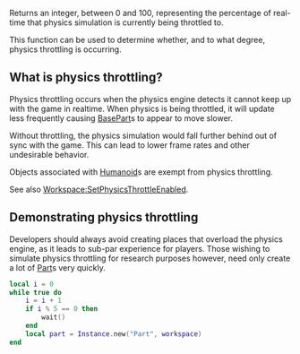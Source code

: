 Returns an integer, between 0 and 100, representing the percentage of real-time that physics simulation is currently being throttled to.

This function can be used to determine whether, and to what degree, physics throttling is occurring.

What is physics throttling?
---------------------------

Physics throttling occurs when the physics engine detects it cannot keep up with the game in realtime. When physics is being throttled, it will update less frequently causing [BasePart](https://developer.roblox.com/en-us/api-reference/class/BasePart)s to appear to move slower.

Without throttling, the physics simulation would fall further behind out of sync with the game. This can lead to lower frame rates and other undesirable behavior.

Objects associated with [Humanoid](https://developer.roblox.com/en-us/api-reference/class/Humanoid)s are exempt from physics throttling.

See also [Workspace:SetPhysicsThrottleEnabled](https://developer.roblox.com/en-us/api-reference/function/Workspace/SetPhysicsThrottleEnabled).

Demonstrating physics throttling
--------------------------------

Developers should always avoid creating places that overload the physics engine, as it leads to sub-par experience for players. Those wishing to simulate physics throttling for research purposes however, need only create a lot of [Part](https://developer.roblox.com/en-us/api-reference/class/Part)s very quickly.

```Lua
local i = 0
while true do
    i = i + 1
    if i % 5 == 0 then
        wait()
    end
    local part = Instance.new("Part", workspace)
end
```